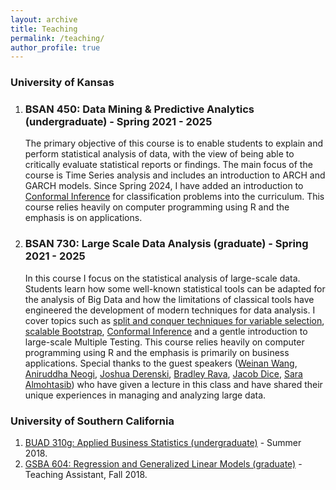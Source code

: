 ```yaml
---
layout: archive
title: Teaching
permalink: /teaching/
author_profile: true
---
```


### University of Kansas
<ol>
   <li>
      <h3>BSAN 450: Data Mining & Predictive Analytics (undergraduate) - Spring 2021 - 2025</h3>
      <p>The primary objective of this course is to enable students to explain and perform statistical analysis of data, with the view of being able to critically evaluate statistical reports or findings. The main focus of the course is Time Series analysis and includes an introduction to ARCH and GARCH models. Since Spring 2024, I have added an introduction to <a href="https://arxiv.org/abs/2107.07511" target="_blank">Conformal Inference</a> for classification problems into the curriculum. This course relies heavily on computer programming using R and the emphasis is on applications.</p>
    </li>
   <li>
      <h3>BSAN 730: Large Scale Data Analysis (graduate) - Spring 2021 - 2025</h3>
        <p>In this course I focus on the statistical analysis of large-scale data. Students learn how some well-known statistical tools can be adapted for the analysis of Big Data and how the limitations of classical tools have engineered the development of modern techniques for data analysis. I cover topics such as <a href="https://www.jstor.org/stable/24310963" target="_blank">split and conquer techniques for variable selection</a>, <a href="https://arxiv.org/abs/1112.5016" target="_blank">scalable Bootstrap</a>, <a href="https://arxiv.org/abs/2107.07511" target="_blank">Conformal Inference</a> and a gentle introduction to large-scale Multiple Testing. This course relies heavily on computer programming using R and the emphasis is primarily on business applications. Special thanks to the guest speakers (<a href="https://www.linkedin.com/in/wangweinan" target="_blank">Weinan Wang</a>, <a href="https://www.linkedin.com/in/aniruddha-neogi-a692912" target="_blank">Aniruddha Neogi</a>, <a href="https://www.linkedin.com/in/joshua-derenski10031993" target="_blank">Joshua Derenski</a>, <a href="https://bradleyrava.github.io//" target="_blank">Bradley Rava</a>, <a href="https://www.linkedin.com/in/jacob-dice" target="_blank">Jacob Dice</a>, <a href="https://www.linkedin.com/in/saraalmohtasib" target="_blank">Sara Almohtasib</a>) who have given a lecture in this class and have shared their unique experiences in managing and analyzing large data. </p> 
   </li>
</ol>

### University of Southern California

<ol>
   <li><a href="https://classes.usc.edu/term-20182/course/buad-310/" target="_blank">BUAD 310g: Applied Business Statistics (undergraduate)</a> - Summer 2018.
   </li>
   <li><a href="https://classes.usc.edu/term-20183/course/gsba-604/" target="_blank">GSBA 604: Regression and Generalized Linear Models (graduate)</a> - Teaching Assistant, Fall 2018. 
   </li>
</ol>

